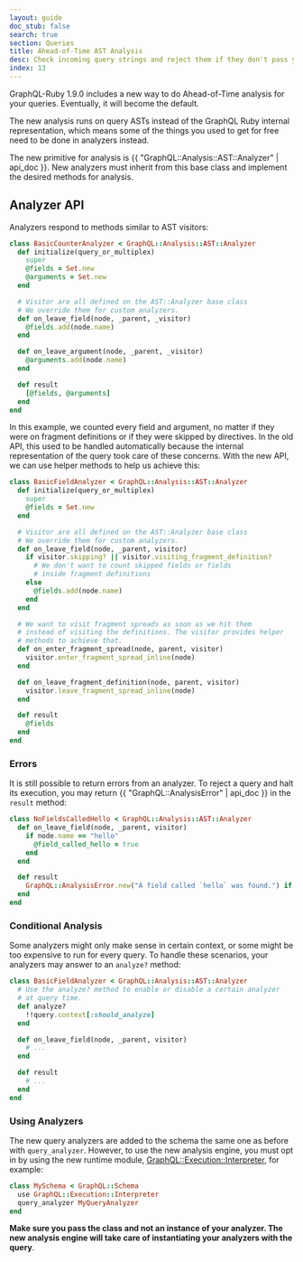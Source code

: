 ```yaml
---
layout: guide
doc_stub: false
search: true
section: Queries
title: Ahead-of-Time AST Analysis
desc: Check incoming query strings and reject them if they don't pass your checks
index: 13
---
```


GraphQL-Ruby 1.9.0 includes a new way to do Ahead-of-Time analysis for your queries. Eventually, it will become the
default.

The new analysis runs on query ASTs instead of the GraphQL Ruby internal representation, which means some of the things you used to get for free need to be done in analyzers instead.

The new primitive for analysis is {{ "GraphQL::Analysis::AST::Analyzer" | api_doc }}. New analyzers must inherit from this base class and implement the desired methods for analysis.

## Analyzer API

Analyzers respond to methods similar to AST visitors:

```ruby
class BasicCounterAnalyzer < GraphQL::Analysis::AST::Analyzer
  def initialize(query_or_multiplex)
    super
    @fields = Set.new
    @arguments = Set.new
  end

  # Visitor are all defined on the AST::Analyzer base class
  # We override them for custom analyzers.
  def on_leave_field(node, _parent, _visitor)
    @fields.add(node.name)
  end

  def on_leave_argument(node, _parent, _visitor)
    @arguments.add(node.name)
  end

  def result
    [@fields, @arguments]
  end
end
```

In this example, we counted every field and argument, no matter if they were on fragment definitions
or if they were skipped by directives. In the old API, this used to be handled automatically because
the internal representation of the query took care of these concerns. With the new API, we can use helper
methods to help us achieve this:

```ruby
class BasicFieldAnalyzer < GraphQL::Analysis::AST::Analyzer
  def initialize(query_or_multiplex)
    super
    @fields = Set.new
  end

  # Visitor are all defined on the AST::Analyzer base class
  # We override them for custom analyzers.
  def on_leave_field(node, _parent, visitor)
    if visitor.skipping? || visitor.visiting_fragment_definition?
      # We don't want to count skipped fields or fields
      # inside fragment definitions
    else
      @fields.add(node.name)
    end
  end

  # We want to visit fragment spreads as soon as we hit them
  # instead of visiting the definitions. The visitor provides helper
  # methods to achieve that.
  def on_enter_fragment_spread(node, parent, visitor)
    visitor.enter_fragment_spread_inline(node)
  end

  def on_leave_fragment_definition(node, parent, visitor)
    visitor.leave_fragment_spread_inline(node)
  end

  def result
    @fields
  end
end
```

### Errors

It is still possible to return errors from an analyzer. To reject a query and halt its execution, you may return {{ "GraphQL::AnalysisError" | api_doc }} in the `result` method:

```ruby
class NoFieldsCalledHello < GraphQL::Analysis::AST::Analyzer
  def on_leave_field(node, _parent, visitor)
    if node.name == "hello"
      @field_called_hello = true
    end
  end

  def result
    GraphQL::AnalysisError.new("A field called `hello` was found.") if @field_called_hello
  end
end
```

### Conditional Analysis

Some analyzers might only make sense in certain context, or some might be too expensive to run for every query. To handle these scenarios, your analyzers may answer to an `analyze?` method:

```ruby
class BasicFieldAnalyzer < GraphQL::Analysis::AST::Analyzer
  # Use the analyze? method to enable or disable a certain analyzer
  # at query time.
  def analyze?
    !!query.context[:should_analyze]
  end

  def on_leave_field(node, _parent, visitor)
    # ...
  end

  def result
    # ...
  end
end
```

### Using Analyzers

The new query analyzers are added to the schema the same one as before with `query_analyzer`. However, to use the new analysis engine, you must opt in by using the new runtime module, [GraphQL::Execution::Interpreter](guides/queries/interpreter.md), for example:

```ruby
class MySchema < GraphQL::Schema
  use GraphQL::Execution::Interpreter
  query_analyzer MyQueryAnalyzer
end
```

**Make sure you pass the class and not an instance of your analyzer. The new analysis engine will take care of instantiating your analyzers with the query**.
